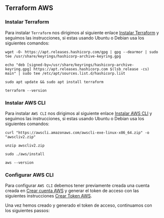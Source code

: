 ## Terraform AWS 

### Instalar Terraform

Para instalar `Terraform` nos dirigimos al siguiente enlace [Instalar Terraform](https://docs.aws.amazon.com/es_es/cli/latest/userguide/getting-started-install.html) y seguimos las instrucciones, si estas usando Ubuntu o Debian usa los siguientes comandos:

```
wget -O- https://apt.releases.hashicorp.com/gpg | gpg --dearmor | sudo tee /usr/share/keyrings/hashicorp-archive-keyring.gpg

echo "deb [signed-by=/usr/share/keyrings/hashicorp-archive-keyring.gpg] https://apt.releases.hashicorp.com $(lsb_release -cs) main" | sudo tee /etc/apt/sources.list.d/hashicorp.list

sudo apt update && sudo apt install terraform

terraform --version
```

### Instalar AWS CLI

Para instalar `AWS CLI` nos dirigimos al siguiente enlace [Instalar AWS CLI](https://docs.aws.amazon.com/es_es/cli/latest/userguide/getting-started-install.html) y seguimos las instrucciones,  si estas usando Ubuntu o Debian usa los siguientes comandos:

```
curl "https://awscli.amazonaws.com/awscli-exe-linux-x86_64.zip" -o "awscliv2.zip"

unzip awscliv2.zip

sudo ./aws/install

aws --version
```

### Configurar AWS CLI
Para configurar `AWS CLI` debemos tener previamente creada una cuenta creada en [Crear cuenta AWS](https://aws.amazon.com/) y generar el token de acceso con las siguientes instrucciones [Crear Token AWS](https://docs.aws.amazon.com/es_es/cli/latest/userguide/cli-authentication-short-term.html).

Una vez hemos creado y generado el token de acceso, continuamos con los siguientes passos:

```

```






